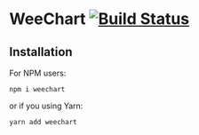 # WeeСhart [![Build Status](https://travis-ci.com/Saionaro/telegram-contest-2019.svg?branch=master)](https://travis-ci.com/Saionaro/telegram-contest-2019)

## Installation
For NPM users:

`npm i weechart`

or if you using Yarn:

`yarn add weechart`
